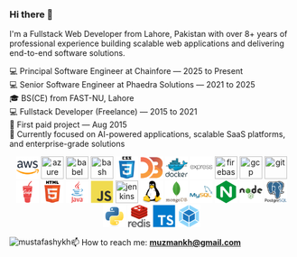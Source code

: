 ### Hi there 👋

I'm a Fullstack Web Developer from Lahore, Pakistan with over 8+ years of professional experience building scalable web applications and delivering end-to-end software solutions.

💻 Principal Software Engineer at Chainfore — 2025 to Present  
💻 Senior Software Engineer at Phaedra Solutions — 2021 to 2025  
🎓 BS(CE) from FAST-NU, Lahore  
💻 Fullstack Developer (Freelance) — 2015 to 2021  
🧭 First paid project — Aug 2015  
🔭 Currently focused on AI-powered applications, scalable SaaS platforms, and enterprise-grade solutions

<p align="center">
  <img src="https://raw.githubusercontent.com/devicons/devicon/master/icons/amazonwebservices/amazonwebservices-original-wordmark.svg" title="aws" width="40" height="40"/> 
  <img src="https://www.vectorlogo.zone/logos/microsoft_azure/microsoft_azure-icon.svg" title="azure" width="40" height="40"/> 
  <img src="https://www.vectorlogo.zone/logos/babeljs/babeljs-icon.svg" title="babel" width="40" height="40"/> 
  <img src="https://www.vectorlogo.zone/logos/gnu_bash/gnu_bash-icon.svg" title="bash" width="40" height="40"/> 
  <img src="https://raw.githubusercontent.com/devicons/devicon/master/icons/css3/css3-original-wordmark.svg" title="css3" width="40" height="40"/>
   <img src="https://raw.githubusercontent.com/devicons/devicon/master/icons/d3js/d3js-original.svg" title="d3js" width="40" height="40"/>  
   <img src="https://raw.githubusercontent.com/devicons/devicon/master/icons/docker/docker-original-wordmark.svg" title="docker" width="40" height="40"/> 
   <img src="https://raw.githubusercontent.com/devicons/devicon/master/icons/express/express-original-wordmark.svg" title="express" width="40" height="40"/> 
   <img src="https://www.vectorlogo.zone/logos/firebase/firebase-icon.svg" title="firebase" width="40" height="40"/>
   <img src="https://www.vectorlogo.zone/logos/google_cloud/google_cloud-icon.svg" title="gcp" width="40" height="40"/> 
   <img src="https://www.vectorlogo.zone/logos/git-scm/git-scm-icon.svg" title="git" width="40" height="40"/> <img src="https://raw.githubusercontent.com/devicons/devicon/master/icons/gulp/gulp-plain.svg" title="gulp" width="40" height="40"/> 
   <img src="https://raw.githubusercontent.com/devicons/devicon/master/icons/html5/html5-original-wordmark.svg" title="html5" width="40" height="40"/> <img src="https://raw.githubusercontent.com/devicons/devicon/master/icons/java/java-original-wordmark.svg" title="java" width="40" height="40"/> <img src="https://raw.githubusercontent.com/devicons/devicon/master/icons/javascript/javascript-original.svg" title="javascript" width="40" height="40"/> <img src="https://www.vectorlogo.zone/logos/jenkins/jenkins-icon.svg" title="jenkins" width="40" height="40"/>
   <img src="https://raw.githubusercontent.com/devicons/devicon/master/icons/linux/linux-original.svg" title="linux" width="40" height="40"/> 
   <img src="https://raw.githubusercontent.com/devicons/devicon/master/icons/mongodb/mongodb-original-wordmark.svg" title="mongodb" width="40" height="40"/> 
   <img src="https://raw.githubusercontent.com/devicons/devicon/master/icons/mysql/mysql-original-wordmark.svg" title="mysql" width="40" height="40"/> <img src="https://raw.githubusercontent.com/devicons/devicon/master/icons/nginx/nginx-original.svg" title="nginx" width="40" height="40"/> <img src="https://raw.githubusercontent.com/devicons/devicon/master/icons/nodejs/nodejs-original-wordmark.svg" title="nodejs" width="40" height="40"/> 
   <img src="https://raw.githubusercontent.com/devicons/devicon/master/icons/postgresql/postgresql-original-wordmark.svg" title="postgresql" width="40" height="40"/> 
   <img src="https://raw.githubusercontent.com/devicons/devicon/master/icons/python/python-original.svg" title="python" width="40" height="40"/> 
    <img src="https://raw.githubusercontent.com/devicons/devicon/master/icons/redis/redis-original-wordmark.svg" title="redis" width="40" height="40"/>  
   <img src="https://raw.githubusercontent.com/devicons/devicon/master/icons/typescript/typescript-original.svg" title="typescript" width="40" height="40"/> 
   <img src="https://raw.githubusercontent.com/devicons/devicon/master/icons/webpack/webpack-original.svg" title="webpack" width="40" height="40"/>
   </p>
   <p>
   <img align="left" src="https://github-readme-stats.vercel.app/api/top-langs/?username=mustafashykh&layout=compact&hide=html" title="mustafashykh" /></p>


📫 How to reach me: **muzmankh@gmail.com** 
